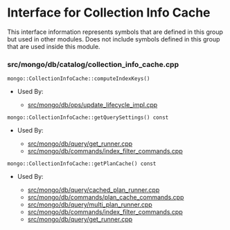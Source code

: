 
# Interface for Collection Info Cache
This interface information represents symbols that are defined in this group but used in other modules.  Does not include symbols defined in this group that are used inside this module.

### src/mongo/db/catalog/collection\_info\_cache.cpp

<div></div>

    mongo::CollectionInfoCache::computeIndexKeys()

- Used By:

    - [src/mongo/db/ops/update\_lifecycle\_impl.cpp](../../../../core\_query\_system/update\_system)

<div></div>

    mongo::CollectionInfoCache::getQuerySettings() const

- Used By:

    - [src/mongo/db/query/get\_runner.cpp](../../../../core\_query\_system/query\_planner)
    - [src/mongo/db/commands/index\_filter\_commands.cpp](../../../../core\_query\_system/query\_system\_commands)

<div></div>

    mongo::CollectionInfoCache::getPlanCache() const

- Used By:

    - [src/mongo/db/query/cached\_plan\_runner.cpp](../../../../core\_query\_system/query\_execution)
    - [src/mongo/db/commands/plan\_cache\_commands.cpp](../../../../core\_query\_system/query\_system\_commands)
    - [src/mongo/db/query/multi\_plan\_runner.cpp](../../../../core\_query\_system/query\_execution)
    - [src/mongo/db/commands/index\_filter\_commands.cpp](../../../../core\_query\_system/query\_system\_commands)
    - [src/mongo/db/query/get\_runner.cpp](../../../../core\_query\_system/query\_planner)
